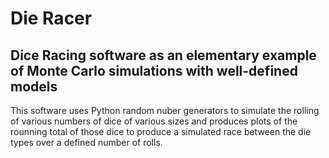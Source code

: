  # Die Racer
 ## Dice Racing software as an elementary example of Monte Carlo simulations with well-defined models
 This software uses Python random nuber generators to simulate the rolling of various numbers of dice of various sizes and produces plots of the rounning total of those dice to produce a simulated race between the die types over a defined number of rolls.
 
